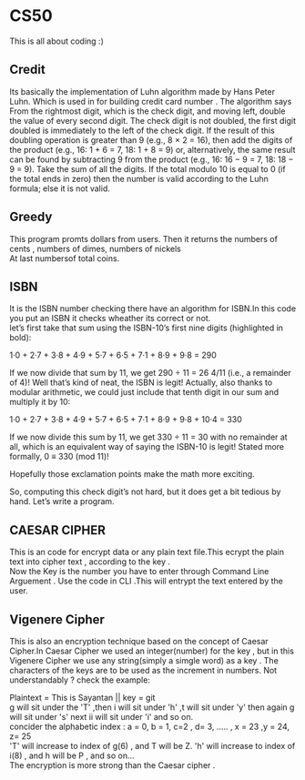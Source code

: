 # CS50
This is all about coding :)
## Credit
Its  basically the implementation of Luhn algorithm made by Hans Peter Luhn. Which is used in for building credit card number .
The algorithm says 
From the rightmost digit, which is the check digit, and moving left, double the value of every second digit. The check digit is not doubled, the first digit doubled is immediately to the left of the check digit. If the result of this doubling operation is greater
than 9 (e.g., 8 × 2 = 16), then add the digits of the product (e.g., 16: 1 + 6 = 7, 18: 1 + 8 = 9) or, alternatively, the same result
can be found by subtracting 9 from the product (e.g., 16: 16 − 9 = 7, 18: 18 − 9 = 9).
Take the sum of all the digits.
If the total modulo 10 is equal to 0 (if the total ends in zero) then the number is valid according to the Luhn formula; else it is not valid.
## Greedy 
This program promts dollars from users. Then it returns the numbers of cents , numbers of dimes, numbers of nickels<br>At last numbersof total coins.

## ISBN 
It is the ISBN number checking there have an algorithm for ISBN.In this code you put an ISBN it checks wheather its correct or not.<br>
 let’s first take that sum using the ISBN-10’s first nine digits (highlighted in bold):

1·0 + 2·7 + 3·8 + 4·9 + 5·7 + 6·5 + 7·1 + 8·9 + 9·8 = 290

If we now divide that sum by 11, we get 290 ÷ 11 = 26 4/11 (i.e., a remainder of 4)! Well that’s kind of neat, the ISBN is legit! Actually, also thanks to modular arithmetic, we could just include that tenth digit in our sum and multiply it by 10:

1·0 + 2·7 + 3·8 + 4·9 + 5·7 + 6·5 + 7·1 + 8·9 + 9·8 + 10·4 = 330

If we now divide this sum by 11, we get 330 ÷ 11 = 30 with no remainder at all, which is an equivalent way of saying the ISBN-10 is legit! Stated more formally, 0 ≡ 330 (mod 11)!

Hopefully those exclamation points make the math more exciting.

So, computing this check digit’s not hard, but it does get a bit tedious by hand. Let’s write a program.

## CAESAR CIPHER 
  This is an code for encrypt data or any plain text file.This ecrypt the plain text into cipher text , according to the key .
  <br> Now the Key is the number you have to enter through Command Line Arguement . Use the code in CLI .This will entrypt the text entered by the user.
  
## Vigenere Cipher
  This is also an encryption technique based on the concept of Caesar Cipher.In Caesar Cipher we used an integer(number) for
  the key , but in this Vigenere Cipher we use any string(simply a simgle word) as a key . The characters of the keys are to 
  be used as the increment in numbers. Not understandably ? check the example:
  
  Plaintext = This is Sayantan        ||        key = git  
  g will sit under the 'T' ,then i will sit under 'h' ,t will sit under 'y' then again g will sit under 's' next ii will sit 
  under 'i' and so on. <br>
  concider the alphabetic index : a = 0, b = 1, c=2 , d= 3, ..... , x = 23 ,y = 24, z= 25 <br>
  'T' will increase to index of g(6) , and T will be Z. 
  'h' will increase to index of i(8) , and h will be P , and so on...<br>
  The encryption is more strong than the Caesar cipher .
  

